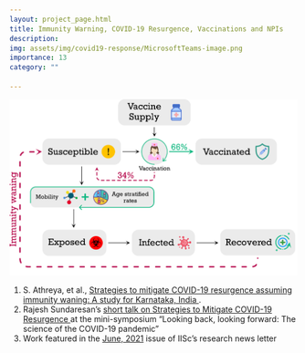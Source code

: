 ```yaml
---
layout: project_page.html
title: Immunity Warning, COVID-19 Resurgence, Vaccinations and NPIs
description: 
img: assets/img/covid19-response/MicrosoftTeams-image.png
importance: 13
category: ""

---
```




<div class="mt-4">
  <img src="/assets/img/covid19-response/MicrosoftTeams-image.png" class="img-fluid" alt="">
  <br>
  <ol>
    <li>
      S. Athreya, et al., 
      <a href="https://www.medrxiv.org/content/10.1101/2021.05.26.21257836v1">
        Strategies to mitigate COVID-19 resurgence assuming immunity waning: A study for Karnataka, India
      </a>.
    </li>
    <li>
      Rajesh Sundaresan’s 
      <a href="https://youtu.be/f2qWweTUFjo?t=3466">
        short talk on Strategies to Mitigate COVID-19 Resurgence
      </a> 
      at the mini-symposium “Looking back, looking forward: The science of the COVID-19 pandemic”
    </li>
    <li>
      Work featured in the 
      <a href="https://kernel.iisc.ac.in/wp-content/uploads/2021/07/Kernel-Issue-6-2021.pdf">June, 2021</a> 
      issue of IISc’s research news letter
    </li>
  </ol>
</div>

